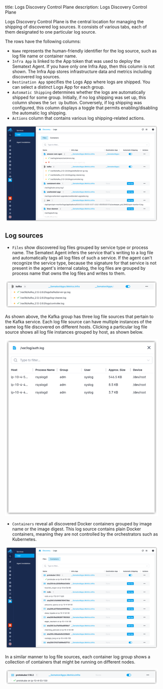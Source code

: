 title: Logs Discovery Control Plane
description: Logs Discovery Control Plane

Logs Discovery Control Plane is the central location for managing the shipping of discovered log sources. It consists of various tabs, each of them designated to one particular log source.

The rows have the following columns:

- `Name` represents the human-friendly identifier for the log source, such as log file name or container name.
- `Infra App` is linked to the App token that was used to deploy the Sematext Agent. If you have only one Infra App, then this column is not shown. The Infra App stores infrastructure data and metrics including discovered log sources.
- `Destination App` specifies the Logs App where logs are shipped. You can select a distinct Logs App for each group.
- `Automatic Shipping` determines whether the logs are automatically shipped for some group. Initially, if no log shipping was set up, this column shows the `Set Up` button. Conversely, if log shipping was configured, this column displays a toggle that permits enabling/disabling the automatic log shipping.
- `Actions` column that contains various log shipping-related actions.

![Logs Discovery](images/logs-start-page.png)

## Log sources

- `Files` show discovered log files grouped by service type or process name. The Sematext Agent infers the service that's writing to a log file and automatically tags all log files of such a service. If the agent can't recognize the service type, because the signature for that service is not present in the agent's internal catalog, the log files are grouped by process name that owns the log files and writes to them.

![Kafka Log Files](images/kafka-log-files.png)

As shown above, the Kafka group has three log file sources that pertain to the Kafka service. Each log file source can have multiple instances of the same log file discovered on different hosts. Clicking a particular log file source shows all log file instances grouped by host, as shown below.

![Log File Instances](images/log-file-instances.png)

- `Containers` reveal all discovered Docker containers grouped by image name or the image digest. This log source contains plain Docker containers, meaning they are not controlled by the orchestrators such as Kubernetes.

![Container Log Sources](images/log-sources-containers.png)

In a similar manner to log file sources, each container log group shows a collection of containers that might be running on different nodes.

![Protokube Container Logs](images/protokube-container.png)
